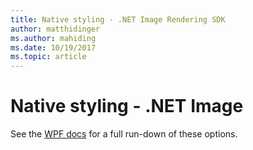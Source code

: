 ```yaml
---
title: Native styling - .NET Image Rendering SDK
author: matthidinger
ms.author: mahiding
ms.date: 10/19/2017
ms.topic: article
---
```


# Native styling - .NET Image

See the [WPF docs](../net-wpf/getting-started.md) for a full run-down of these options.